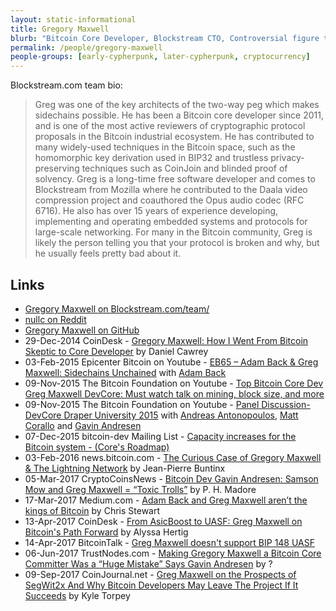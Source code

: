 ```yaml
---
layout: static-informational
title: Gregory Maxwell
blurb: "Bitcoin Core Developer, Blockstream CTO, Controversial figure to the Big Block political faction"
permalink: /people/gregory-maxwell
people-groups: [early-cypherpunk, later-cypherpunk, cryptocurrency]
---
```


Blockstream.com team bio:

> Greg was one of the key architects of the two-way peg which makes sidechains possible. He has been a Bitcoin core developer since 2011, and is one of the most active reviewers of cryptographic protocol proposals in the Bitcoin industrial ecosystem. He has contributed to many widely-used techniques in the Bitcoin space, such as the homomorphic key derivation used in BIP32 and trustless privacy-preserving techniques such as CoinJoin and blinded proof of solvency. Greg is a long-time free software developer and comes to Blockstream from Mozilla where he contributed to the Daala video compression project and coauthored the Opus audio codec (RFC 6716). He also has over 15 years of experience developing, implementing and operating embedded systems and protocols for large-scale networking. For many in the Bitcoin community, Greg is likely the person telling you that your protocol is broken and why, but he usually feels pretty bad about it.

## Links

* [Gregory Maxwell on Blockstream.com/team/](https://blockstream.com/team/greg-maxwell/)
* [nullc on Reddit](https://www.reddit.com/user/nullc)
* [Gregory Maxwell on GitHub](https://github.com/gmaxwell)
* 29-Dec-2014 CoinDesk - [Gregory Maxwell: How I Went From Bitcoin Skeptic to Core Developer](https://www.coindesk.com/gregory-maxwell-went-bitcoin-skeptic-core-developer/) by Daniel Cawrey
* 03-Feb-2015 Epicenter Bitcoin on Youtube - [EB65 – Adam Back & Greg Maxwell: Sidechains Unchained](https://www.youtube.com/watch?v=jE_elgnIw3M) with [Adam Back](/people/adam-back)
* 09-Nov-2015 The Bitcoin Foundation on Youtube - [Top Bitcoin Core Dev Greg Maxwell DevCore: Must watch talk on mining, block size, and more](https://www.youtube.com/watch?v=RguZ0_nmSPw)
* 09-Nov-2015 The Bitcoin Foundation on Youtube - [Panel Discussion-DevCore Draper University 2015](https://www.youtube.com/watch?v=0iQSRGT3nfE) with [Andreas Antonopoulos](/people/andreas-antonopoulos), [Matt Corallo](/people/matt-corallo) and [Gavin Andresen](/people/gavin-andresen)
* 07-Dec-2015 bitcoin-dev Mailing List - [Capacity increases for the Bitcoin system - (Core's Roadmap)](https://lists.linuxfoundation.org/pipermail/bitcoin-dev/2015-December/011865.html)
* 03-Feb-2016 news.bitcoin.com - [The Curious Case of Gregory Maxwell & The Lightning Network](https://news.bitcoin.com/the-curious-case-of-gregory-maxwell-and-the-lightning-network/) by Jean-Pierre Buntinx
* 05-Mar-2017 CryptoCoinsNews - [Bitcoin Dev Gavin Andresen: Samson Mow and Greg Maxwell = “Toxic Trolls”](https://www.cryptocoinsnews.com/gavin-andresen-samson-mow-and-greg-maxwell-toxic-trolls/) by P. H. Madore
* 17-Mar-2017 Medium.com - [Adam Back and Greg Maxwell aren’t the kings of Bitcoin](https://medium.com/@Chris_Stewart_5/adam-back-and-greg-maxwell-arent-the-kings-of-bitcoin-9e03e0a52177) by Chris Stewart
* 13-Apr-2017 CoinDesk - [From AsicBoost to UASF: Greg Maxwell on Bitcoin's Path Forward](https://www.coindesk.com/asicboost-uasf-greg-maxwell-bitcoins-path-forward/) by Alyssa Hertig
* 14-Apr-2017 BitcoinTalk - [Greg Maxwell doesn't support BIP 148 UASF](https://bitcointalk.org/index.php?topic=1870015.0)
* 06-Jun-2017 TrustNodes.com - [Making Gregory Maxwell a Bitcoin Core Committer Was a “Huge Mistake” Says Gavin Andresen](http://www.trustnodes.com/2017/06/06/making-gregory-maxwell-bitcoin-core-committer-huge-mistake-says-gavin-andresen) by ?
* 09-Sep-2017 CoinJournal.net - [Greg Maxwell on the Prospects of SegWit2x And Why Bitcoin Developers May Leave The Project If It Succeeds](https://coinjournal.net/greg-maxwell-prospects-segwit2x-bitcoin-developers-may-leave-project-succeeds/amp/) by Kyle Torpey
